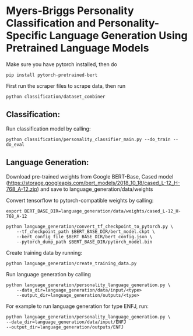 # Myers-Briggs Personality Classification and Personality-Specific Language Generation Using Pretrained Language Models

Make sure you have pytorch installed, then do
```
pip install pytorch-pretrained-bert
```

First run the scraper files to scrape data, then run 
```
python classification/dataset_combiner
```

## Classification:

Run classification model by calling:
``` 
python classification/personality_classifier_main.py --do_train --do_eval
```

## Language Generation:
Download pre-trained weights from Google BERT-Base, Cased model (https://storage.googleapis.com/bert_models/2018_10_18/cased_L-12_H-768_A-12.zip) and save to language_generation/data/weights 

Convert tensorflow to pytorch-compatible weights by calling:
```
export BERT_BASE_DIR=language_generation/data/weights/cased_L-12_H-768_A-12

python language_generation/convert_tf_checkpoint_to_pytorch.py \
    --tf_checkpoint_path $BERT_BASE_DIR/bert_model.ckpt \
    --bert_config_file $BERT_BASE_DIR/bert_config.json \
    --pytorch_dump_path $BERT_BASE_DIR/pytorch_model.bin
```

Create training data by running:
```
python language_generation/create_training_data.py
```


Run language generation by calling
```
python language_generation/personality_language_generation.py \
    --data_dir=language_generation/data/input/<type>
    --output_dir=language_generation/outputs/<type>
```

For example to run language generation for type ENFJ, run:
```
python language_generation/personality_language_generation.py \
--data_dir=language_generation/data/input/ENFJ
--output_dir=language_generation/outputs/ENFJ
```

